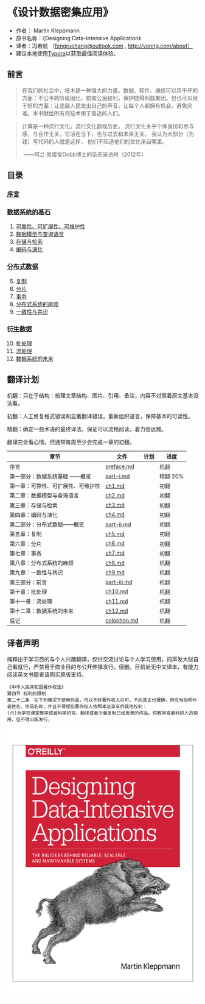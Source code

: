 # 《设计数据密集应用》 

* 作者： Martin Kleppmann
* 原书名称：《Designing Data-Intensive Application》
* 译者：冯若航 （fengruohang@outlook.com , http://vonng.com/about）
* 建议本地使用[Typora](https://www.typora.io)以获取最佳阅读体验。




## 前言

> 在我们的社会中，技术是一种强大的力量。数据、软件、通信可以用于坏的方面：不公平的阶级固化，损害公民权利，保护既得利益集团。但也可以用于好的方面：让底层人民发出自己的声音，让每个人都拥有机会，避免灾难。本书献给所有将技术用于善途的人们。



> 计算是一种流行文化，流行文化鄙视历史。 流行文化关乎个体身份和参与感，与合作无关。它活在当下，也与过去和未来无关。 我认为大部分（为钱）写代码的人就是这样， 他们不知道他们的文化来自哪里。
>
> ​                          ——阿兰·凯接受Dobb博士的杂志采访时（2012年）



## 目录

### [序言](preface.md)

### [数据系统的基石](part-i.md)

1. [可靠性、可扩展性、可维护性](ch1.md)
2. [数据模型与查询语言](ch2.md)
3. [存储与检索](ch3.md) 
4. [编码与演化](ch4.md)

### [分布式数据](part-ii.md)

5. [复制](ch5.md) 
6. [分片](ch6.md) 
7. [事务](ch7.md) 
8. [分布式系统的麻烦](ch8.md) 
9. [一致性与共识](ch9.md) 

### [衍生数据](part-iii.md)

10. [批处理](ch10.md) 
11. [流处理](ch11.md) 
12. [数据系统的未来](ch12.md) 




## 翻译计划

机翻：只在乎结构：梳理文章结构、图片、引用、备注，内容不对照着原文基本没法看。

初翻：人工修复格式错误和显著翻译错误，重新组织语言，保障基本的可读性。

精翻：确定一些术语的最终译法，保证可以流畅阅读，着力信达雅。

翻译完全看心情，但通常每周至少会完成一章的初翻。

| 章节   | 文件   | 计划 | 进度 |
| ------ | ------ | ---- | ---- |
| 序言   | [preface.md](preface.md) |      | 机翻 |
| 第一部分：数据系统基础 ——概览 | [part-i.md](part-i.md) |      | 精翻 20% |
| 第一章：可靠性、可扩展性、可维护性 | [ch1.md](ch1.md) |      | 初翻 |
| 第二章：数据模型与查询语言 | [ch2.md](ch2.md) |      | 初翻 |
| 第三章：存储与检索 | [ch3.md](ch3.md) |      | 初翻 |
| 第四章：编码与演化 | [ch4.md](ch4.md) |      | 初翻 |
| 第二部分：分布式数据——概览 | [part-ii.md](part-ii.md) | | 初翻 |
| 第五章：复制 | [ch5.md](ch5.md) |      | 初翻 |
| 第六章：分片 | [ch6.md](ch6.md) |      | 初翻 |
| 第七章：事务 | [ch7.md](ch7.md) |      | 初翻 |
| 第八章：分布式系统的麻烦 | [ch8.md](ch8.md) |      | 机翻 |
| 第九章：一致性与共识 | [ch9.md](ch9.md) |      | 机翻 |
| 第三部分：前言 | [part-iii.md](part-iii.md) | | 机翻 |
| 第十章：批处理 | [ch10.md](ch10.md) |  | 机翻 |
| 第十一章：流处理 | [ch11.md](ch11.md) |      | 机翻 |
| 第十二章：数据系统的未来 | [ch12.md](ch12.md) |      | 机翻 |
| 后记 | [colophon.md](colophon.md) | | 机翻 |




## 译者声明

纯粹出于学习目的与个人兴趣翻译，仅供交流讨论与个人学习使用，闷声发大财自己看就行，严禁用于商业目的与公开传播发行。侵删。目前尚无中文译本，有能力阅读英文书籍者请购买原版支持。

```
《中华人民共和国著作权法》
第四节 权利的限制
第二十二条　在下列情况下使用作品，可以不经著作权人许可，不向其支付报酬，但应当指明作者姓名、作品名称，并且不得侵犯著作权人依照本法享有的其他权利：
(六)为学校课堂教学或者科学研究，翻译或者少量复制已经发表的作品，供教学或者科研人员使用，但不得出版发行;
```

![](img/title.png)